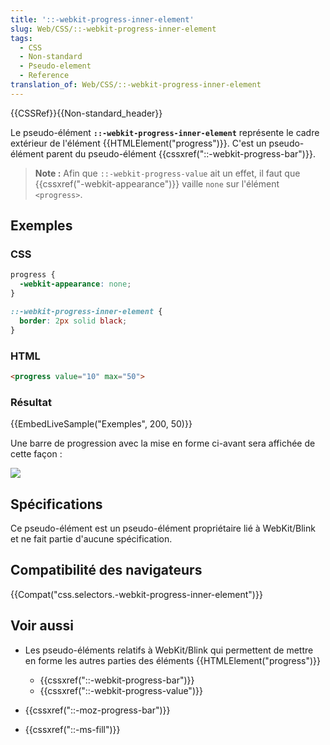```yaml
---
title: '::-webkit-progress-inner-element'
slug: Web/CSS/::-webkit-progress-inner-element
tags:
  - CSS
  - Non-standard
  - Pseudo-element
  - Reference
translation_of: Web/CSS/::-webkit-progress-inner-element
---
```

{{CSSRef}}{{Non-standard_header}}

Le pseudo-élément **`::-webkit-progress-inner-element`** représente le cadre extérieur de l'élément {{HTMLElement("progress")}}. C'est un pseudo-élément parent du pseudo-élément {{cssxref("::-webkit-progress-bar")}}.

> **Note :** Afin que `::-webkit-progress-value` ait un effet, il faut que {{cssxref("-webkit-appearance")}} vaille `none` sur l'élément `<progress>`.

## Exemples

### CSS

```css
progress {
  -webkit-appearance: none;
}

::-webkit-progress-inner-element {
  border: 2px solid black;
}
```

### HTML

```html
<progress value="10" max="50">
```

### Résultat

{{EmbedLiveSample("Exemples", 200, 50)}}

Une barre de progression avec la mise en forme ci-avant sera affichée de cette façon :

![](https://mdn.mozillademos.org/files/13492/-webkit-progress-inner-element%20example.png)

## Spécifications

Ce pseudo-élément est un pseudo-élément propriétaire lié à WebKit/Blink et ne fait partie d'aucune spécification.

## Compatibilité des navigateurs

{{Compat("css.selectors.-webkit-progress-inner-element")}}

## Voir aussi

- Les pseudo-éléments relatifs à WebKit/Blink qui permettent de mettre en forme les autres parties des éléments {{HTMLElement("progress")}}

  - {{cssxref("::-webkit-progress-bar")}}
  - {{cssxref("::-webkit-progress-value")}}

- {{cssxref("::-moz-progress-bar")}}
- {{cssxref("::-ms-fill")}}
